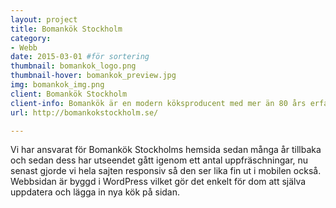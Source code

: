 ```yaml
---
layout: project
title: Bomankök Stockholm 
category: 
- Webb
date: 2015-03-01 #för sortering
thumbnail: bomankok_logo.png
thumbnail-hover: bomankok_preview.jpg
img: bomankok_img.png
client: Bomankök Stockholm 
client-info: Bomankök är en modern köksproducent med mer än 80 års erfarenhet av kökstillverkning och tillverkar måttanpassade kök utifrån önskemål.
url: http://bomankokstockholm.se/

---
```

Vi har ansvarat för Bomankök Stockholms hemsida sedan många år tillbaka och sedan dess har utseendet gått igenom ett antal uppfräschningar, nu senast gjorde vi hela sajten responsiv så den ser lika fin ut i mobilen också. Webbsidan är byggd i WordPress vilket gör det enkelt för dom att själva uppdatera och lägga in nya kök på sidan.